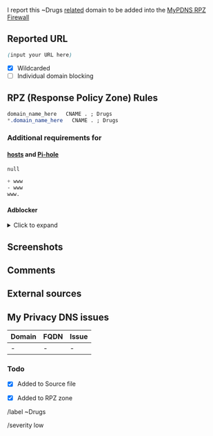 I report this ~Drugs [related][catinfo] domain to be added into the [MyPDNS RPZ Firewall][mpdrf]

## Reported URL

```css
(input your URL here)
```

- [X] Wildcarded
- [ ] Individual domain blocking

## RPZ (Response Policy Zone) Rules

```css
domain_name_here   CNAME . ; Drugs
*.domain_name_here   CNAME . ; Drugs
```

### Additional requirements for

#### [hosts] and [Pi-hole]

```css
null
```

```css
+ www
- www
www.
```

#### Adblocker
<details><summary>Click to expand</summary>

```css
N/A
```

</details>

## Screenshots
<!-- add screenshot below -->

## Comments
<!-- some comment about this domain -->


## External sources
<!-- add source URL here if you take it from somewhere else -->


## My Privacy DNS issues
| Domain | FQDN | Issue |
| -- | -- | -- |
| - | - | - |

### Todo
- [X] Added to Source file
- [X] Added to RPZ zone


[catinfo]: https://github.com/mypdns/matrix/-/tree/master/source/drugs
[mpdrf]: https://github.com/mypdns/matrix/
[hosts]: https://kb.mypdns.org/articles/MTX/dns/DnsHosts
[Pi-hole]: https://github.com/mypdns/matrix/-/blob/master/source/porn_filters/README.md#pi-hole

[//]: # ( write SHA-1 value of base domain here )

/label ~Drugs

/severity low
